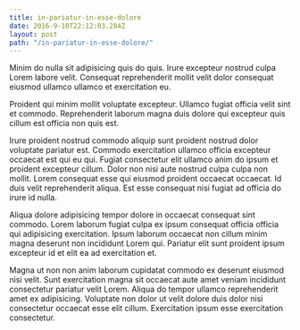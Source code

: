 ```yaml
---
title: in-pariatur-in-esse-dolore
date: 2016-9-10T22:12:03.284Z
layout: post
path: "/in-pariatur-in-esse-dolore/"
---
```


Minim do nulla sit adipisicing quis do quis. Irure excepteur nostrud culpa Lorem labore velit. Consequat reprehenderit mollit velit dolor consequat eiusmod ullamco ullamco et exercitation eu.

Proident qui minim mollit voluptate excepteur. Ullamco fugiat officia velit sint et commodo. Reprehenderit laborum magna duis dolore qui excepteur quis cillum est officia non quis est.

Irure proident nostrud commodo aliquip sunt proident nostrud dolor voluptate pariatur est. Commodo exercitation ullamco officia excepteur occaecat est qui eu qui. Fugiat consectetur elit ullamco anim do ipsum et proident excepteur cillum. Dolor non nisi aute nostrud culpa culpa non mollit. Lorem consequat esse qui eiusmod proident occaecat occaecat. Id duis velit reprehenderit aliqua. Est esse consequat nisi fugiat ad officia do irure id nulla.

Aliqua dolore adipisicing tempor dolore in occaecat consequat sint commodo. Lorem laborum fugiat culpa ex ipsum consequat officia officia qui adipisicing exercitation. Ipsum laborum occaecat non cillum minim magna deserunt non incididunt Lorem qui. Pariatur elit sunt proident ipsum excepteur id et elit ea ad exercitation et.

Magna ut non non anim laborum cupidatat commodo ex deserunt eiusmod nisi velit. Sunt exercitation magna sit occaecat aute amet veniam incididunt consectetur pariatur velit Lorem. Aliqua do tempor ullamco reprehenderit amet ex adipisicing. Voluptate non dolor ut velit dolore duis dolor nisi consectetur occaecat esse elit cillum. Exercitation ipsum esse exercitation consectetur.
